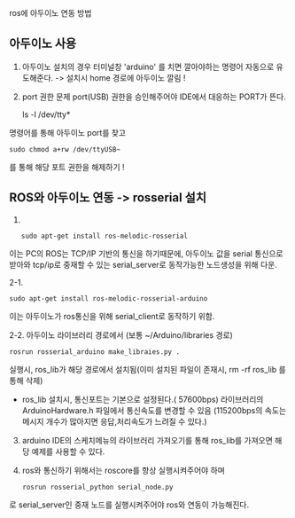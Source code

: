  ros에 아두이노 연동 방법

## 아두이노 사용
1. 아두이노 설치의 경우 터미널창 'arduino' 를 치면 깔아야하는 명령어 자동으로 유도해준다. -> 설치시 home 경로에 아두이노 깔림 !

2. port 권한 문제 
port(USB) 권한을 승인해주어야 IDE에서 대응하는 PORT가 뜬다.

    ls -l /dev/tty*
  
명령어를 통해 아두이노 port를 찾고 

    sudo chmod a+rw /dev/ttyUSB~ 
  
를 통해 해당 포트 권한을 해제하기 !

## ROS와 아두이노 연동 -> rosserial 설치

1. 

       sudo apt-get install ros-melodic-rosserial 
  
이는 PC의 ROS는 TCP/IP 기반의 통신을 하기때문에, 
아두이노 값을 serial 통신으로 받아와 tcp/ip로 중재할 수 있는 serial_server로 동작가능한 노드생성을 위해 다운.

2-1. 

    sudo apt-get install ros-melodic-rosserial-arduino 
  
이는 아두이노가 ros통신을 위해 serial_client로 동작하기 위함. 

2-2. 아두이노 라이브러리 경로에서 (보통 ~/Arduino/libraries 경로) 

    rosrun rosserial_arduino make_libraies.py . 
  
실행시, ros_lib가 해당 경로에서 설치됨(이미 설치된 파일이 존재시, rm -rf ros_lib 를 통해 삭제) 

* ros_lib 설치시, 통신포트는 기본으로 설정된다.( 57600bps)
라이브러리의 ArduinoHardware.h 파일에서 통신속도를 변경할 수 있음
(115200bps의 속도는 메시지 개수가 많아지면 응답,처리속도가 느려질 수 있다.)

3. arduino IDE의 스케치메뉴의 라이브러리 가져오기를 통해 ros_lib를 가져오면 해당 예제를 사용할 수 있다.

4. ros와 통신하기 위해서는 roscore를 항상 실행시켜주어야 하며

       rosrun rosserial_python serial_node.py 
  
로 serial_server인 중재 노드를 실행시켜주어야 ros와 연동이 가능해진다.
